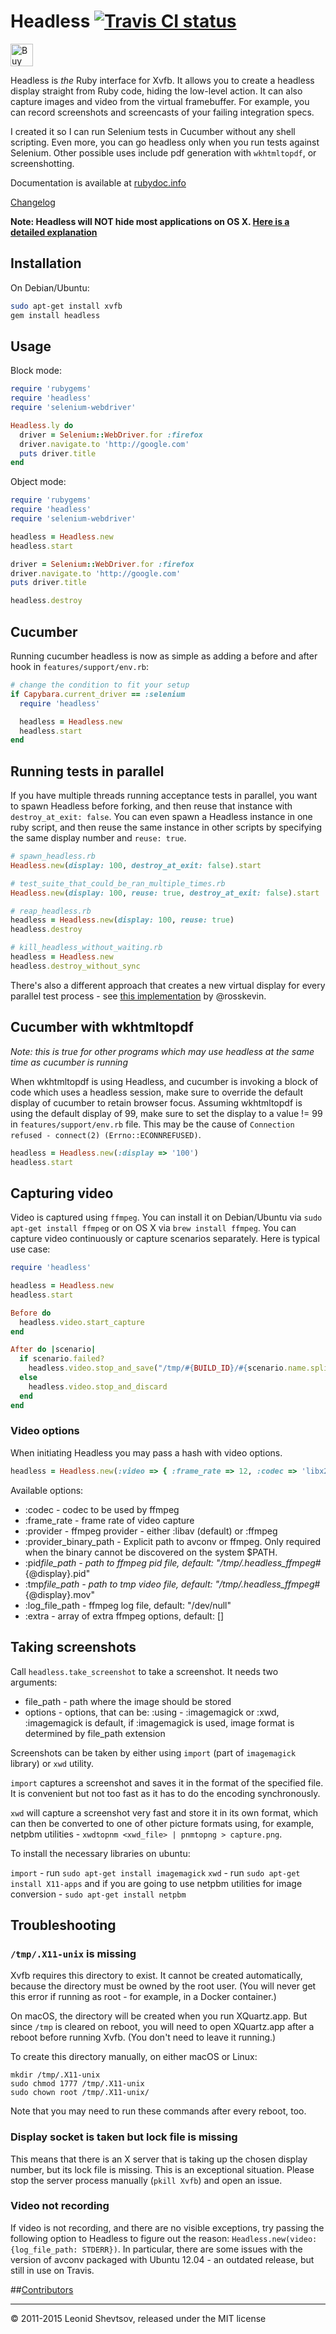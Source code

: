 # Headless [![Travis CI status](https://secure.travis-ci.org/leonid-shevtsov/headless.png)](http://travis-ci.org/leonid-shevtsov/headless)

<a href='https://ko-fi.com/X8X19BQH' target='_blank'><img height='36' style='border:0px;height:36px;' src='https://az743702.vo.msecnd.net/cdn/kofi1.png?v=0' border='0' alt='Buy Me a Coffee at ko-fi.com' /></a>

Headless is _the_ Ruby interface for Xvfb. It allows you to create a headless display straight from Ruby code, hiding the low-level action.
It can also capture images and video from the virtual framebuffer. For example, you can record screenshots and screencasts of your failing integration specs.

I created it so I can run Selenium tests in Cucumber without any shell scripting. Even more, you can go headless only when you run tests against Selenium.
Other possible uses include pdf generation with `wkhtmltopdf`, or screenshotting.

Documentation is available at [rubydoc.info](http://www.rubydoc.info/gems/headless)

[Changelog](https://github.com/leonid-shevtsov/headless/blob/master/CHANGELOG)

**Note: Headless will NOT hide most applications on OS X. [Here is a detailed explanation](https://github.com/leonid-shevtsov/headless/issues/31#issuecomment-8933108)**

## Installation

On Debian/Ubuntu:

```sh
sudo apt-get install xvfb
gem install headless
```

## Usage

Block mode:

```ruby
require 'rubygems'
require 'headless'
require 'selenium-webdriver'

Headless.ly do
  driver = Selenium::WebDriver.for :firefox
  driver.navigate.to 'http://google.com'
  puts driver.title
end
```

Object mode:

```ruby
require 'rubygems'
require 'headless'
require 'selenium-webdriver'

headless = Headless.new
headless.start

driver = Selenium::WebDriver.for :firefox
driver.navigate.to 'http://google.com'
puts driver.title

headless.destroy
```

## Cucumber

Running cucumber headless is now as simple as adding a before and after hook in `features/support/env.rb`:

```ruby
# change the condition to fit your setup
if Capybara.current_driver == :selenium
  require 'headless'

  headless = Headless.new
  headless.start
end
```

## Running tests in parallel

If you have multiple threads running acceptance tests in parallel, you want to spawn Headless before forking, and then reuse that instance with `destroy_at_exit: false`.
You can even spawn a Headless instance in one ruby script, and then reuse the same instance in other scripts by specifying the same display number and `reuse: true`.

```ruby
# spawn_headless.rb
Headless.new(display: 100, destroy_at_exit: false).start

# test_suite_that_could_be_ran_multiple_times.rb
Headless.new(display: 100, reuse: true, destroy_at_exit: false).start

# reap_headless.rb
headless = Headless.new(display: 100, reuse: true)
headless.destroy

# kill_headless_without_waiting.rb
headless = Headless.new
headless.destroy_without_sync
```

There's also a different approach that creates a new virtual display for every parallel test process - see [this implementation](https://gist.github.com/rosskevin/5937888) by @rosskevin.

## Cucumber with wkhtmltopdf

_Note: this is true for other programs which may use headless at the same time as cucumber is running_

When wkhtmltopdf is using Headless, and cucumber is invoking a block of code which uses a headless session, make sure to override the default display of cucumber to retain browser focus. Assuming wkhtmltopdf is using the default display of 99, make sure to set the display to a value != 99 in `features/support/env.rb` file. This may be the cause of `Connection refused - connect(2) (Errno::ECONNREFUSED)`.

```ruby
headless = Headless.new(:display => '100')
headless.start
```

## Capturing video

Video is captured using `ffmpeg`. You can install it on Debian/Ubuntu via `sudo apt-get install ffmpeg` or on OS X via `brew install ffmpeg`. You can capture video continuously or capture scenarios separately. Here is typical use case:

```ruby
require 'headless'

headless = Headless.new
headless.start

Before do
  headless.video.start_capture
end

After do |scenario|
  if scenario.failed?
    headless.video.stop_and_save("/tmp/#{BUILD_ID}/#{scenario.name.split.join("_")}.mov")
  else
    headless.video.stop_and_discard
  end
end
```

### Video options

When initiating Headless you may pass a hash with video options.

```ruby
headless = Headless.new(:video => { :frame_rate => 12, :codec => 'libx264' })
```

Available options:

* :codec - codec to be used by ffmpeg
* :frame_rate - frame rate of video capture
* :provider - ffmpeg provider - either :libav (default) or :ffmpeg
* :provider_binary_path - Explicit path to avconv or ffmpeg. Only required when the binary cannot be discovered on the system $PATH.
* :pid*file_path - path to ffmpeg pid file, default: "/tmp/.headless_ffmpeg*#{@display}.pid"
* :tmp*file_path - path to tmp video file, default: "/tmp/.headless_ffmpeg*#{@display}.mov"
* :log_file_path - ffmpeg log file, default: "/dev/null"
* :extra - array of extra ffmpeg options, default: []

## Taking screenshots

Call `headless.take_screenshot` to take a screenshot. It needs two arguments:

* file_path - path where the image should be stored
* options - options, that can be:
  :using - :imagemagick or :xwd, :imagemagick is default, if :imagemagick is used, image format is determined by file_path extension

Screenshots can be taken by either using `import` (part of `imagemagick` library) or `xwd` utility.

`import` captures a screenshot and saves it in the format of the specified file. It is convenient but not too fast as
it has to do the encoding synchronously.

`xwd` will capture a screenshot very fast and store it in its own format, which can then be converted to one
of other picture formats using, for example, netpbm utilities - `xwdtopnm <xwd_file> | pnmtopng > capture.png`.

To install the necessary libraries on ubuntu:

`import` - run `sudo apt-get install imagemagick`
`xwd` - run `sudo apt-get install X11-apps` and if you are going to use netpbm utilities for image conversion - `sudo apt-get install netpbm`

## Troubleshooting

### `/tmp/.X11-unix` is missing

Xvfb requires this directory to exist. It cannot be created automatically, because the directory must be owned by the root user. (You will never get this error if running as root - for example, in a Docker container.)

On macOS, the directory will be created when you run XQuartz.app. But since `/tmp` is cleared on reboot, you will need to open XQuartz.app after a reboot before running Xvfb. (You don't need to leave it running.)

To create this directory manually, on either macOS or Linux:

```
mkdir /tmp/.X11-unix
sudo chmod 1777 /tmp/.X11-unix
sudo chown root /tmp/.X11-unix/
```

Note that you may need to run these commands after every reboot, too.

### Display socket is taken but lock file is missing

This means that there is an X server that is taking up the chosen display number, but its lock file is missing. This is an exceptional situation. Please stop the server process manually (`pkill Xvfb`) and open an issue.

### Video not recording

If video is not recording, and there are no visible exceptions, try passing the following option to Headless to figure out the reason: `Headless.new(video: {log_file_path: STDERR})`. In particular, there are some issues with the version of avconv packaged with Ubuntu 12.04 - an outdated release, but still in use on Travis.

##[Contributors](https://github.com/leonid-shevtsov/headless/graphs/contributors)

---

&copy; 2011-2015 Leonid Shevtsov, released under the MIT license
